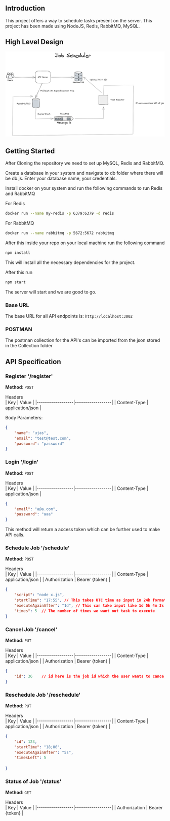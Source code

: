 ## Introduction

This project offers a way to schedule tasks present on the server. This project has been made using NodeJS, Redis, RabbitMQ, MySQL.


## High Level Design

![Logo](images/Job-Scheduler.png)

## Getting Started

After Cloning the repository we need to set up MySQL, Redis and RabbitMQ.

Create a database in your system and navigate to db folder where there will be db.js. Enter your database name, your credentials.

Install docker on your system and run the following commands to run Redis and RabbitMQ

For Redis

```bash
docker run --name my-redis -p 6379:6379 -d redis
```

For RabbitMQ

```bash
docker run --name rabbitmq -p 5672:5672 rabbitmq
```

After this inside your repo on your local machine run the following command

```bash
npm install
```
This will install all the necessary dependencies for the project.

After this run

```bash
npm start
```
The server will start and we are good to go.

### Base URL

The base URL for all API endpoints is: `http://localhost:3002`

### POSTMAN

The postman collection for the API's can be imported from the json stored in the Collection folder

## API Specification

### Register '/register'

**Method**: `POST`

  Headers                           
| Key | Value                         | 
|------------------|------------------|
| Content-Type  | application/json    | 

Body Parameters:

```json
{
    "name": "ujas",
    "email": "test@test.com",
    "password": "password"
}
```

### Login '/login'

**Method**: `POST`

  Headers                           
| Key | Value                         | 
|------------------|------------------|
| Content-Type  | application/json    | 


```json
{
    "email": "a@a.com",
    "password": "aaa"
}
```

This method will return a access token which can be further used to make API calls.

### Schedule Job '/schedule'

**Method**: `POST`

  Headers                           
| Key | Value                         | 
|------------------|------------------|
| Content-Type  | application/json    | 
| Authorization | Bearer {token}      |

```json
{
    "script": "node x.js",
    "startTime": "17:55", // This takes UTC time as input in 24h format
    "executeAgainAfter": "1d", // This can take input like 1d 5h 4m 3s or 4h 3s or 4s as long as it follows d,h,m,s serial 
    "times": 5  // The number of times we want out task to execute
}
```
### Cancel Job '/cancel'

**Method**: `PUT`

  Headers                           
| Key | Value                         | 
|------------------|------------------|
| Content-Type  | application/json    | 
| Authorization | Bearer {token}      |

```json
{
    "id": 36    // id here is the job id which the user wants to cance;
}
```

### Reschedule Job '/reschedule'

**Method**: `PUT`

  Headers                           
| Key | Value                         | 
|------------------|------------------|
| Content-Type  | application/json    | 
| Authorization | Bearer {token}      |

```json
{
    "id": 123,
    "startTime": "18;00",
    "executeAgainAfter": "5s",
    "timesLeft": 5

}
```

### Status of Job '/status'

**Method**: `GET`

  Headers                           
| Key | Value                         | 
|------------------|------------------|
| Authorization | Bearer {token}      |